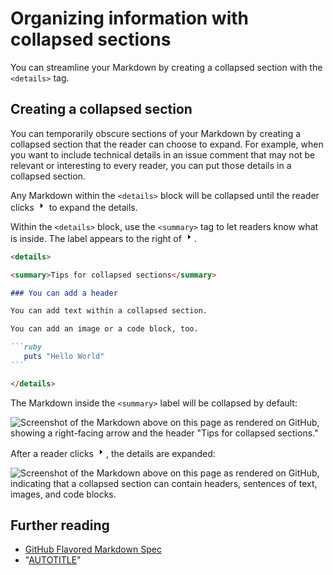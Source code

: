 # Organizing information with collapsed sections

You can streamline your Markdown by creating a collapsed section with the `<details>` tag.

## Creating a collapsed section

You can temporarily obscure sections of your Markdown by creating a collapsed section that the reader can choose to expand. For example, when you want to include technical details in an issue comment that may not be relevant or interesting to every reader, you can put those details in a collapsed section.

Any Markdown within the `<details>` block will be collapsed until the reader clicks <svg version="1.1" width="16" height="16" viewBox="0 0 16 16" class="octicon octicon-triangle-right" aria-label="The right triange icon" role="img"><path d="m6.427 4.427 3.396 3.396a.25.25 0 0 1 0 .354l-3.396 3.396A.25.25 0 0 1 6 11.396V4.604a.25.25 0 0 1 .427-.177Z"></path></svg> to expand the details.

Within the `<details>` block, use the `<summary>` tag to let readers know what is inside. The label appears to the right of <svg version="1.1" width="16" height="16" viewBox="0 0 16 16" class="octicon octicon-triangle-right" aria-label="The right triange icon" role="img"><path d="m6.427 4.427 3.396 3.396a.25.25 0 0 1 0 .354l-3.396 3.396A.25.25 0 0 1 6 11.396V4.604a.25.25 0 0 1 .427-.177Z"></path></svg>.

````markdown
<details>

<summary>Tips for collapsed sections</summary>

### You can add a header

You can add text within a collapsed section. 

You can add an image or a code block, too.

```ruby
   puts "Hello World"
```

</details>
````

The Markdown inside the `<summary>` label will be collapsed by default:

![Screenshot of the Markdown above on this page as rendered on GitHub, showing a right-facing arrow and the header "Tips for collapsed sections."](/assets/images/help/writing/collapsed-section-view.png)

After a reader clicks <svg version="1.1" width="16" height="16" viewBox="0 0 16 16" class="octicon octicon-triangle-right" aria-label="The right triange icon" role="img"><path d="m6.427 4.427 3.396 3.396a.25.25 0 0 1 0 .354l-3.396 3.396A.25.25 0 0 1 6 11.396V4.604a.25.25 0 0 1 .427-.177Z"></path></svg>, the details are expanded:

![Screenshot of the Markdown above on this page as rendered on GitHub, indicating that a collapsed section can contain headers, sentences of text, images, and code blocks.](/assets/images/help/writing/open-collapsed-section.png)

## Further reading

- [GitHub Flavored Markdown Spec](https://github.github.com/gfm/)
- "[AUTOTITLE](/get-started/writing-on-github/getting-started-with-writing-and-formatting-on-github/basic-writing-and-formatting-syntax)"
